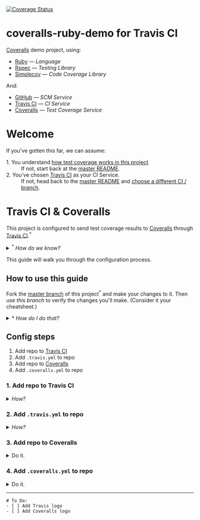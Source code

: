 [![Coverage Status](https://coveralls.io/repos/github/afinetooth/coveralls-demo-ruby/badge.svg?branch=travis)](https://coveralls.io/github/afinetooth/coveralls-demo-ruby?branch=travis)

# coveralls-ruby-demo for Travis CI

[Coveralls](https://coveralls.io/) demo project, using:

* [Ruby](https://www.ruby-lang.org/) — *Language*
* [Rspec](https://rspec.info/) — *Testing Library*
* [Simplecov](https://github.com/colszowka/simplecov) — *Code Coverage Library*

And:

* [GitHub](https://github.com/) — *SCM Service*
* [Travis CI](https://travis-ci.org/) — *CI Service*
* [Coveralls](https://coveralls.io/) — *Test Coverage Service*

# Welcome

If you've gotten this far, we can assume:
   
<dl>
  <dt>1. You understand <a href="https://github.com/afinetooth/coveralls-demo-ruby#1-understand-test-coverage-in-this-project">how test coverage works in this project</a>.</dt>
  <dd>If not, start back at the <a href="https://github.com/afinetooth/coveralls-demo-ruby">master README</a>.</dd>

  <dt>2. You've chosen <a href="https://travis-ci.org/">Travis CI</a> as your CI Service.</dt>
  <dd>If not, head back to the <a href="https://github.com/afinetooth/coveralls-demo-ruby">master README</a> and <a href="https://github.com/afinetooth/coveralls-demo-ruby#which-ci-service-will-you-use">choose a different CI / branch</a>.</dd>
</dl>

# Travis CI & Coveralls

This project is configured to send test coverage results to [Coveralls](https://coveralls.io/) through [Travis CI](https://travis-ci.org/).<sup>*</sup>

<details>
   <summary><sup>*</sup> <em>How do we know?</em></summary>

---

<em>Notice the Coveralls badge at the top of the page:</em>

[![Coverage Status](https://coveralls.io/repos/github/afinetooth/coveralls-demo-ruby/badge.svg?branch=travis)](https://coveralls.io/github/afinetooth/coveralls-demo-ruby?branch=travis)

<em>That tells us we're configured correctly and successfully receiving coverage reports from [Coveralls](https://coveralls.io/).</em>

---

</details>

This guide will walk you through the configuration process.

## How to use this guide

Fork the [master branch](https://github.com/afinetooth/coveralls-demo-ruby/tree/master) of this project<sup>*</sup> and make your changes to it. Then use *this branch* to verify the changes you'll make. (Consider it your cheatsheet.)

<details>
   <summary>* <em>How do I do that?</em></summary>
   
---

<em>How-to (WIP).</em>

---

</details>

## Config steps

1. Add repo to [Travis CI](https://travis-ci.org/)
2. Add `.travis.yml` to repo
3. Add repo to [Coveralls](https://coveralls.io/)
4. Add `.coveralls.yml` to repo

### 1. Add repo to Travis CI

<details>
   <summary><em>How?</em></summary>
   
---
   
To add a public repo to [Travis CI](http://travis-ci.org/), sign in<sup>*</sup> at [http://travis-ci.org/](http://travis-ci.org/) with your GitHub login:

![travis-ci-sign-in.png](../media/media/travis-ci-sign-in.png)

<details>
   <summary>* <em>Need to sign up?</em></summary>

---

Easy enough, just click <strong>Sign up</strong> and use your GitHub login:

![travis-ci-sign-up.png](../media/media/travis-ci-sign-up.png)

---
</details>

Once signed in, click on your profile on the uppper right and choose <strong>Settings</strong>, or go to [https://travis-ci.org/account/repositories](https://travis-ci.org/account/repositories):

![travis-ci-settings-repos.png](../media/media/travis-ci-settings-repos.png)

If Travis doesn't already list all your public repos<sup>*</sup>, click the __Sync account__ button to refresh the list.

<details>
   <summary>* <em>What about private repos?</em></summary>

---

<em><a href="http://travis-ci.org/">http://travis-ci.org/</a> is the free version of the Travis CI service that's always free for public repos. To manage private repos, you'll want to join <a href="http://travis-ci.com/">http://travis-ci.com/</a>.</em>
   
---

</details>

To add your repo to [Travis CI](http://travis-ci.org/), simply click the toggle control next to your repo, setting it to ON:

![travis-ci-settings-repos-coveralls-demo-ruby.png](../media/media/travis-ci-settings-repos-coveralls-demo-ruby.png)

<details>
   <summary><em>What about settings and stuff?</em></summary

<em>Not necessary at this point. You can click on <strong>Settings</strong> next to your repo to see some basic configuration options for your repo, but for now let's leave everything there as-is:</em>

![travis-ci-settings-repos-coveralls-demo-ruby-settings.png](../media/media/travis-ci-settings-repos-coveralls-demo-ruby-settings.png)

---

</details>

Great. [Travis CI](http://travis-ci.org/) is tracking our repo! 

But we're not done yet.

---

</details>

### 2. Add `.travis.yml` to repo

<details>
   <summary><em>How?</em></summary>
   
---

As described in the documentation, our next step is to add a `travis.yml` config file to our repo.<sup>*</sup>

<details>
   <summary>* Where's that documentation?</summary>

---

The free version of Travis CI doesn't offer as much hand-holding as the paid version. Clicking on <strong>Documentation</strong> in the footer even takes us to docs for the paid version of the service, which aren't 100% applicable for the free service.

No matter, though. For us, the [Getting started with GitHub](https://docs.travis-ci.com/user/tutorial/#to-get-started-with-travis-ci-using-github) instructions still apply (after the first three (3) steps aboout adding your repo to Travis CI):

![travis-ci-docs-getting-started-with-github.png](../media/media/travis-ci-docs-getting-started-with-github.png)

According to the instructions, we need to:

<quote> Add a `.travis.yml` file to your repository to tell Travis CI what to do.</quote>

And luckily for us, the example is for Ruby and applies well enough to our project:

![travis-ci-docs-getting-started-with-github-sample-travis-yml.png](../media/media/travis-ci-docs-getting-started-with-github-sample-travis-yml.png)

With the exception that we're not using `jruby`. Instead, we're using "regular ruby", or the MRI (or "Matz") version of Ruby. So our `.travis.yml` looks a little different from the example.

<details>
   <summary>* <em>What if my project's not in Ruby?</em></summary>
   
---

<em>If your project is in a different language, no worries. Travis CI provides a large set of [language-specific guides for forming your `.travis.yml`](https://docs.travis-ci.com/user/language-specific/), [here](https://docs.travis-ci.com/user/language-specific/). For instance, here's the guide for [Javascript with Node](https://docs.travis-ci.com/user/languages/javascript-with-nodejs/).</em>

---

</details>

---

</details>

Our `.travis.yml` will look like this:

```yaml
language: ruby
rvm:
- 2.6.3

branches:
  only:
  - travis
  except:
  - master

script:
  - bundle exec rspec

notifications:
  email: false
```

<details>
   <summary><em>What's all that mean?</em></summary>

---

<em>Break down the config. WIP.</em>

---

</details>

Now that we've composed our `.travis.yml`, the next step is to add it to our project with a new commit:

```
git push
```

If you're committing to a branch on your project, you might want to change the push command to something like:

```
git push -u origin <my-new-branch>
```

But the point is the same, we're adding a new file, `.travis.yml` to our project.

And guess what?

That's all that's required to get Travis Ci to start creating builds of your project.

According to the Travis CI docs:

> *Travis only runs builds on the commits you push after you’ve added a .travis.yml file.*

But, glory is ours now.

Simply go back to [Travis CI (dot org)](https://travis-ci.org/) to see the first build on your project.

For us, that meant going [here](https://travis-ci.org/github/afinetooth/coveralls-demo-ruby). Specifically [https://travis-ci.org/github/afinetooth/coveralls-demo-ruby](https://travis-ci.org/github/afinetooth/coveralls-demo-ruby), where the format of your URL will be:

```
https://travis-ci.org/github/<your-github-username>/<your-github-repo>
```

Your first build will look something like this:

![travis-ci-repo-build-1.png](../media/media/travis-ci-repo-build-1.png)

Simply stated, a successful build; albeit, with not a lot going on.

So we're building at our CI.

Now, let's tell our CI to send its test results to Coveralls.


---

</details>

### 3. Add repo to Coveralls

<details>
   <summary>Do it.</summary>
   
---
   
WIP

---

</details>

### 4. Add `.coveralls.yml` to repo

<details>
   <summary>Do it.</summary>
   
---
   
WIPn

---

</details>

---

```
# To Do:
- [ ] Add Travis logo
- [ ] Add Coveralls logo
```
